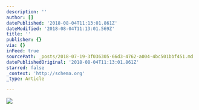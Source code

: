 ```yaml
---
description: ''
author: []
datePublished: '2018-08-04T11:13:01.861Z'
dateModified: '2018-08-04T11:13:01.569Z'
title: ''
publisher: {}
via: {}
inFeed: true
sourcePath: _posts/2018-07-19-3f036305-66d3-4762-a004-4bc501bbf451.md
datePublishedOriginal: '2018-08-04T11:13:01.861Z'
starred: false
_context: 'http://schema.org'
_type: Article

---
```

![](https://the-grid-user-content.s3-us-west-2.amazonaws.com/79fac25b-0488-4763-a169-ba90279827c3.jpg)